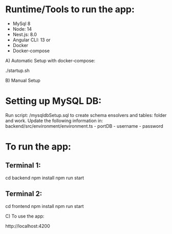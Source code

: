 Runtime/Tools to run the app:
============================
- MySql 8
- Node:  14
- Nest.js: 8.0
- Angular CLI: 13 
or
- Docker
- Docker-compose 

A) Automatic Setup with docker-compose:

./startup.sh

B) Manual Setup

Setting up MySQL DB:
====================
Run script: /mysqldbSetup.sql  to create schema ensolvers and tables: folder and work.
Update the following information in: backend/src/environment/environment.ts
    - portDB
    - username
    - password

To run the app:
==============

Terminal 1:
----------
cd backend
npm install
npm run start

Terminal 2:
----------
cd frontend
npm install
npm run start


C) To use the app:

http://localhost:4200

